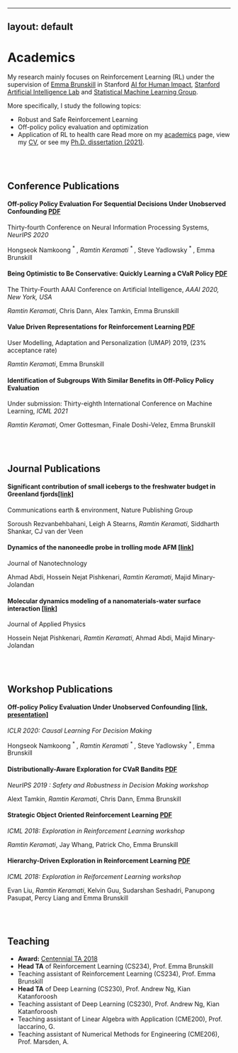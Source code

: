 
---
layout: default
---

# Academics

My research mainly focuses on Reinforcement Learning (RL) under the
supervision of [Emma Brunskill](https://cs.stanford.edu/people/ebrun/)
in Stanford [AI for Human Impact](https://twitter.com/aiforhi?lang=en),
[Stanford Artificial Intelligence Lab](http://ai.stanford.edu) and
[Statistical Machine Learning Group](http://statsml.stanford.edu/index.html).

More specifically, I study the following topics:
 
- Robust and Safe Reinforcement Learning
- Off-policy policy evaluation and optimization
- Application of RL to health care
Read more on my [academics](/academics) page, view my [CV](/assets/pdf/resume.pdf), or see my [Ph.D. dissertation (2021)](https://stacks.stanford.edu/file/dd732zb2339/Dissertation-augmented.pdf).

<br/>
<br/>

## Conference Publications

#### Off-policy Policy Evaluation For Sequential Decisions Under Unobserved Confounding <a href="https://arxiv.org/pdf/2003.05623.pdf" class="pdf-link" target="_blank">PDF</a>
Thirty-fourth Conference on Neural Information Processing Systems, *NeurIPS 2020*

Hongseok Namkoong <sup> * </sup>, *Ramtin Keramati* <sup> * </sup>, Steve Yadlowsky <sup> * </sup>, Emma Brunskill

#### Being Optimistic to Be Conservative: Quickly Learning a CVaR Policy <a href="https://arxiv.org/pdf/1911.01546.pdf" class="pdf-link" target="_blank">PDF</a>
The Thirty-Fourth AAAI Conference on Artificial Intelligence, *AAAI 2020, New York, USA*

*Ramtin Keramati*, Chris Dann, Alex Tamkin, Emma Brunskill

#### Value Driven Representations for Reinforcement Learning <a href="https://arxiv.org/pdf/2004.01223.pdf" class="pdf-link" target="_blank">PDF</a>
User Modelling, Adaptation and Personalization (UMAP) 2019, (23% acceptance rate)

*Ramtin Keramati*, Emma Brunskill

#### Identification of Subgroups With Similar Benefits in Off-Policy Policy Evaluation
Under submission: Thirty-eighth International Conference on Machine Learning, *ICML 2021*

*Ramtin Keramati*, Omer Gottesman, Finale Doshi-Velez, Emma Brunskill

<br/>
<br/>

## Journal Publications

#### Significant contribution of small icebergs to the freshwater budget in Greenland fjords[[link]](https://www.nature.com/articles/s43247-020-00032-3)
Communications earth & environment, Nature Publishing Group

Soroush Rezvanbehbahani, Leigh A Stearns, *Ramtin Keramati*, Siddharth Shankar, CJ van der Veen

#### Dynamics of the nanoneedle probe in trolling mode AFM [[link](http://iopscience.iop.org/article/10.1088/0957-4484/26/20/205702/meta)]
Journal of Nanotechnology

Ahmad Abdi, Hossein Nejat Pishkenari, *Ramtin Keramati*, Majid Minary-Jolandan

#### Molecular dynamics modeling of a nanomaterials-water surface interaction [[link](https://aip.scitation.org/doi/abs/10.1063/1.4947189)]
Journal of Applied Physics

Hossein Nejat Pishkenari, *Ramtin Keramati*, Ahmad Abdi, Majid Minary-Jolandan

<br/>
<br/>

## Workshop Publications

#### Off-policy Policy Evaluation Under Unobserved Confounding [[link, presentation]](https://causalrlworkshop.github.io/program/cldm_7.html)
*ICLR 2020: Causal Learning For Decision Making*

Hongseok Namkoong <sup> * </sup>, *Ramtin Keramati* <sup> * </sup>, Steve Yadlowsky <sup> * </sup>, Emma Brunskill

#### Distributionally-Aware Exploration for CVaR Bandits <a href="/assets/pdf/CVaR_Bandit.pdf" class="pdf-link" target="_blank">PDF</a>
*NeurIPS 2019 : Safety and Robustness in Decision Making workshop*

Alext Tamkin, *Ramtin Keramati*, Chris Dann, Emma Brunskill

#### Strategic Object Oriented Reinforcement Learning <a href="https://arxiv.org/abs/1806.00175" class="pdf-link" target="_blank">PDF</a>
*ICML 2018: Exploration in Reinforcement Learning workshop*

*Ramtin Keramati*, Jay Whang, Patrick Cho, Emma Brunskill

#### Hierarchy-Driven Exploration in Reinforcement Learning <a href="/assets/pdf/HRL_ERL.pdf" class="pdf-link" target="_blank">PDF</a>
*ICML 2018: Exploration in Reiforcement Learning workshop*

Evan Liu, *Ramtin Keramati*, Kelvin Guu, Sudarshan Seshadri, Panupong Pasupat, Percy Liang and Emma Brunskill

<br/>
<br/>

## Teaching

- **Award:** [Centennial TA 2018](https://teachingcommons.stanford.edu/grants-awards/teaching-awards/centennial-teaching-assistant-awards)
- **Head TA** of Reinforcement Learning (CS234), Prof. Emma Brunskill
- Teaching assistant of Reinforcement Learning (CS234), Prof. Emma Brunskill
- **Head TA** of Deep Learning (CS230), Prof. Andrew Ng, Kian Katanforoosh
- Teaching assistant of Deep Learning (CS230), Prof. Andrew Ng, Kian Katanforoosh
- Teaching assistant of Linear Algebra with Application (CME200), Prof. Iaccarino, G.
- Teaching assistant of Numerical Methods for Engineering (CME206), Prof. Marsden, A.